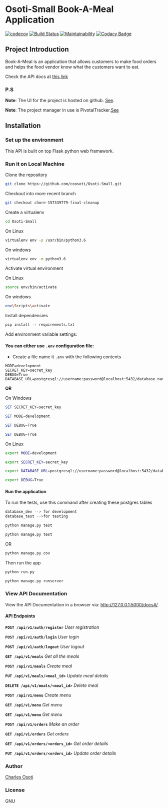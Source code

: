 # Osoti-Small Book-A-Meal Application

[![codecov](https://codecov.io/gh/coosoti/Osoti-Small/branch/master/graph/badge.svg)](https://codecov.io/gh/coosoti/Osoti-Small) [![Build Status](https://travis-ci.org/coosoti/Osoti-Small.svg?branch=feature-order-meal-157333125)](https://travis-ci.org/coosoti/Osoti-Small) [![Maintainability](https://api.codeclimate.com/v1/badges/ed4591c861e746bda4cd/maintainability)](https://codeclimate.com/github/coosoti/Osoti-Small/maintainability) [![Codacy Badge](https://api.codacy.com/project/badge/Grade/6fffebf6668e44a1b7a7dba7b77d71c7)](https://www.codacy.com/app/coosoti/Osoti-Small?utm_source=github.com&amp;utm_medium=referral&amp;utm_content=coosoti/Osoti-Small&amp;utm_campaign=Badge_Grade)

## Project Introduction

Book-A-Meal is an application that allows customers to make food orders and helps the food vendor know what the customers want to eat.

Check the API docs at [this link](https://osoti-small.herokuapp.com/docs#/) 

### P.S
**Note**: The UI for the project is hosted on github. [See](https://coosoti.github.io/Osoti-Small/).

**Note**: The project manager in use is PivotalTracker.[See](https://www.pivotaltracker.com/n/projects/2165720)

## Installation


### Set up the environment

This API is built on top Flask python web framework.

### Run it on Local Machine

Clone the repository

```sh
git clone https://github.com/coosoti/Osoti-Small.git

```

Checkout into more recent branch 

```sh
git checkout chore-157339779-final-cleanup 
```

Create a virtualenv 
```sh
cd Osoti-Small
```

On Linux

```sh
virtualenv env -p /usr/bin/python3.6
```

On windows

```sh
virtualenv env -m python3.6
```

Activate virtual environment

On Linux

```sh
source env/bin/activate
```

On windows

```sh
env\Scripts\activate
```

Install dependencies

```sh
pip install -r requirements.txt
```

Add environment variable settings:

#### You can either use `.env` configuration file:

* Create a file name it `.env` with the following contents

```con
MODE=development
SECRET_KEY=secret_key
DEBUG=True
DATABASE_URL=postgresql://username:password@localhost:5432/database_name
```

**OR**


On Windows

```powershell
SET SECRET_KEY=secret_key
```

```powershell
SET MODE=development
```

```powershell
SET DEBUG=True
```

```powershell
SET DEBUG=True
```

On Linux

```sh
export MODE=development
```

```sh
export SECRET_KEY=secret_key
```

```sh
export DATABASE_URL=postgresql://username:password@localhost:5432/database_dev
```

```sh
export DEBUG=True
```

#### Run the application

To run the tests, use this command after creating these postgres tables   

```sh 
database_dev --> for development
database_test -->for testing
```

```sh  
python manage.py test 
```

```sh  
python manage.py test 
```

OR

```sh  
python manage.py cov 
```

Then run the app

```sh
python run.py
```

```sh
python manage.py runserver
``` 

### View API Documentation

View the API Documentation in a browser via: http://127.0.0.1:5000/docs#/

#### API Endpoints

**`POST /api/v1/auth/register`** *User registration*

**`POST /api/v1/auth/login`** *User login*

**`POST /api/v1/auth/logout`** *User logout*

**`GET /api/v1/meals`** *Get all the meals*

**`POST /api/v1/meals`** *Create meal*

**`PUT /api/v1/meals/<meal_id>`** *Update meal details*

**`DELETE /api/v1/meals/<meal_id>`** *Delete meal*

**`POST /api/v1/menu`** *Create menu*

**`GET /api/v1/menu`** *Get menu*

**`GET /api/v1/menu`** *Get menu*

**`POST /api/v1/orders`** *Make an order*

**`GET /api/v1/orders`** *Get orders*

**`GET /api/v1/orders/<orders_id>`** *Get order details*

**`PUT /api/v1/orders/<orders_id>`** *Update order details*



### Author

[Charles Osoti](https://github.com/coosoti)

### License

GNU
